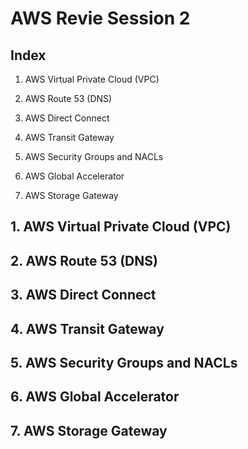 # AWS Revie Session 2

## Index

1. AWS Virtual Private Cloud (VPC)

2. AWS Route 53 (DNS)

3. AWS Direct Connect

4. AWS Transit Gateway

5. AWS Security Groups and NACLs

6. AWS Global Accelerator

7. AWS Storage Gateway

## 1. AWS Virtual Private Cloud (VPC)


## 2. AWS Route 53 (DNS)


## 3. AWS Direct Connect


## 4. AWS Transit Gateway


## 5. AWS Security Groups and NACLs


## 6. AWS Global Accelerator


## 7. AWS Storage Gateway












